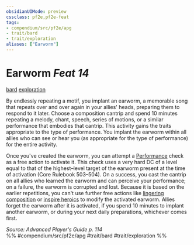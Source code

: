 ```yaml
---
obsidianUIMode: preview
cssclass: pf2e,pf2e-feat
tags:
- compendium/src/pf2e/apg
- trait/bard
- trait/exploration
aliases: ["Earworm"]
---
```

# Earworm  *Feat 14*  
[bard](/rules/traits/bard.md)  [exploration](/rules/traits/exploration.md)  


By endlessly repeating a motif, you implant an earworm, a memorable song that repeats over and over again in your allies' heads, preparing them to respond to it later. Choose a composition cantrip and spend 10 minutes repeating a melody, chant, speech, series of motions, or a similar performance that embodies that cantrip. This activity gains the traits appropriate to the type of performance. You implant the earworm within all allies who can see or hear you (as appropriate for the type of performance) for the entire activity.

Once you've created the earworm, you can attempt a [Performance](/compendium/skills.md#Performance) check as a free action to activate it. This check uses a very hard DC of a level equal to that of the highest–level target of the earworm present at the time of activation (Core Rulebook 503–504). On a success, you cast the cantrip on all allies who learned the earworm and can perceive your performance; on a failure, the earworm is corrupted and lost. Because it is based on the earlier repetitions, you can't use further free actions like [lingering composition](/compendium/spells/lingering-composition.md) or [inspire heroics](/compendium/spells/inspire-heroics.md) to modify the activated earworm. Allies forget the earworm after it is activated, if you spend 10 minutes to implant another earworm, or during your next daily preparations, whichever comes first.

*Source: Advanced Player's Guide p. 114*  
%% #compendium/src/pf2e/apg #trait/bard #trait/exploration %%